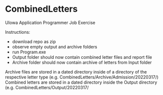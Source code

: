 # CombinedLetters
UIowa Application Programmer Job Exercise

Instructions:
- download repo as zip
- observe empty output and archive folders
- run Program.exe
- Output folder should now contain combined letter files and report file
- Archive folder should now contain archive of letters from Input folder

Archive files are stored in a dated directory inside of a directory of the respective letter type (e.g. CombinedLetters/Archive/Admission/20220317/)
Combined letters are stored in a dated directory inside the Output directory (e.g. CombinedLetters/Output/20220317/
